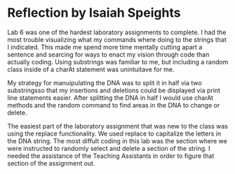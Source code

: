 # Reflection by Isaiah Speights

Lab 6 was one of the hardest laboratory assignments to complete. I had the most
trouble visualizing what my commands where doing to the strings that I
indicated. This made me spend more time mentally cutting apart a sentence and
searcing for ways to enact my vision through code than actually coding. Using
substrings was familiar to me, but including a random class inside of a charAt
statement was unintuitave for me.

My strategy for manuipulating the DNA was to split it in half via two
substringsso that my insertions and deletions could be displayed via print line
statements easier. After splitting the DNA in half I would use charAt methods
and the random command to find areas in the DNA to change or delete.

The easiest part of the laboratory assignment that was new to the class was
using the replace functionality. We used replace to capitalize the letters in
the DNA string. The most diffult coding in this lab was the section where we
were instructed to randomly select and delete a section of the string. I needed
the assistance of the Teaching Assistants in order to figure that section of
the assignment out.
